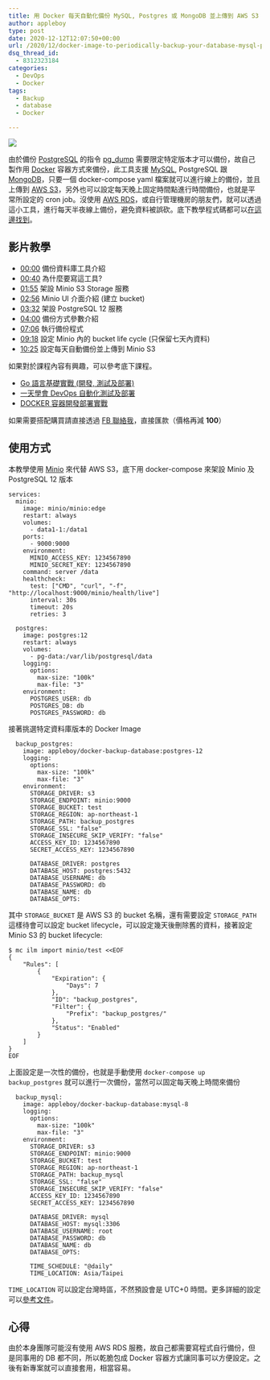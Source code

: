 ```yaml
---
title: 用 Docker 每天自動化備份 MySQL, Postgres 或 MongoDB 並上傳到 AWS S3
author: appleboy
type: post
date: 2020-12-12T12:07:50+00:00
url: /2020/12/docker-image-to-periodically-backup-your-database-mysql-postgres-or-mongodb-to-s3/
dsq_thread_id:
  - 8312323184
categories:
  - DevOps
  - Docker
tags:
  - Backup
  - database
  - Docker

---
```

[![][1]][1]

由於備份 [PostgreSQL][2] 的指令 [pg_dump][3] 需要限定特定版本才可以備份，故自己製作用 [Docker][4] 容器方式來備份，此工具支援 [MySQL][5], PostgreSQL 跟 [MongoDB][6]，只要一個 docker-compose yaml 檔案就可以進行線上的備份，並且上傳到 [AWS S3][7]，另外也可以設定每天晚上固定時間點進行時間備份，也就是平常所設定的 cron job。沒使用 [AWS RDS][8]，或自行管理機房的朋友們，就可以透過這小工具，進行每天半夜線上備份，避免資料被誤砍。底下教學程式碼都可以[在這邊找到][9]。

<!--more-->

## 影片教學

  * [00:00][10] 備份資料庫工具介紹 
  * [00:40][11] 為什麼要寫這工具? 
  * [01:55][12] 架設 Minio S3 Storage 服務 
  * [02:56][13] Minio UI 介面介紹 (建立 bucket) 
  * [03:32][14] 架設 PostgreSQL 12 服務 
  * [04:00][15] 備份方式參數介紹 
  * [07:06][16] 執行備份程式 
  * [09:18][17] 設定 Minio 內的 bucket life cycle (只保留七天內資料) 
  * [10:25][18] 設定每天自動備份並上傳到 Minio S3

如果對於課程內容有興趣，可以參考底下課程。

  * [Go 語言基礎實戰 (開發, 測試及部署)][19]
  * [一天學會 DevOps 自動化測試及部署][20]
  * [DOCKER 容器開發部署實戰][21]

如果需要搭配購買請直接透過 [FB 聯絡我][22]，直接匯款（價格再減 **100**）

## 使用方式

本教學使用 [Minio][23] 來代替 AWS S3，底下用 docker-compose 來架設 Minio 及 PostgreSQL 12 版本

<pre><code class="language-yaml">services:
  minio:
    image: minio/minio:edge
    restart: always
    volumes:
      - data1-1:/data1
    ports:
      - 9000:9000
    environment:
      MINIO_ACCESS_KEY: 1234567890
      MINIO_SECRET_KEY: 1234567890
    command: server /data
    healthcheck:
      test: ["CMD", "curl", "-f", "http://localhost:9000/minio/health/live"]
      interval: 30s
      timeout: 20s
      retries: 3

  postgres:
    image: postgres:12
    restart: always
    volumes:
      - pg-data:/var/lib/postgresql/data
    logging:
      options:
        max-size: "100k"
        max-file: "3"
    environment:
      POSTGRES_USER: db
      POSTGRES_DB: db
      POSTGRES_PASSWORD: db</code></pre>

接著挑選特定資料庫版本的 Docker Image

<pre><code class="language-yaml">  backup_postgres:
    image: appleboy/docker-backup-database:postgres-12
    logging:
      options:
        max-size: "100k"
        max-file: "3"
    environment:
      STORAGE_DRIVER: s3
      STORAGE_ENDPOINT: minio:9000
      STORAGE_BUCKET: test
      STORAGE_REGION: ap-northeast-1
      STORAGE_PATH: backup_postgres
      STORAGE_SSL: "false"
      STORAGE_INSECURE_SKIP_VERIFY: "false"
      ACCESS_KEY_ID: 1234567890
      SECRET_ACCESS_KEY: 1234567890

      DATABASE_DRIVER: postgres
      DATABASE_HOST: postgres:5432
      DATABASE_USERNAME: db
      DATABASE_PASSWORD: db
      DATABASE_NAME: db
      DATABASE_OPTS:</code></pre>

其中 `STORAGE_BUCKET` 是 AWS S3 的 bucket 名稱，還有需要設定 `STORAGE_PATH` 這樣待會可以設定 bucket lifecycle，可以設定幾天後刪除舊的資料，接著設定 Minio S3 的 bucket lifecycle:

<pre><code class="language-sh">$ mc ilm import minio/test &lt;&lt;EOF
{
    "Rules": [
        {
            "Expiration": {
                "Days": 7
            },
            "ID": "backup_postgres",
            "Filter": {
                "Prefix": "backup_postgres/"
            },
            "Status": "Enabled"
        }
    ]
}
EOF</code></pre>

上面設定是一次性的備份，也就是手動使用 `docker-compose up backup_postgres` 就可以進行一次備份，當然可以固定每天晚上時間來備份

<pre><code class="language-yaml">  backup_mysql:
    image: appleboy/docker-backup-database:mysql-8
    logging:
      options:
        max-size: "100k"
        max-file: "3"
    environment:
      STORAGE_DRIVER: s3
      STORAGE_ENDPOINT: minio:9000
      STORAGE_BUCKET: test
      STORAGE_REGION: ap-northeast-1
      STORAGE_PATH: backup_mysql
      STORAGE_SSL: "false"
      STORAGE_INSECURE_SKIP_VERIFY: "false"
      ACCESS_KEY_ID: 1234567890
      SECRET_ACCESS_KEY: 1234567890

      DATABASE_DRIVER: mysql
      DATABASE_HOST: mysql:3306
      DATABASE_USERNAME: root
      DATABASE_PASSWORD: db
      DATABASE_NAME: db
      DATABASE_OPTS:

      TIME_SCHEDULE: "@daily"
      TIME_LOCATION: Asia/Taipei</code></pre>

`TIME_LOCATION` 可以設定台灣時區，不然預設會是 UTC+0 時間。更多詳細的設定可以[參考文件][9]。

## 心得

由於本身團隊可能沒有使用 AWS RDS 服務，故自己都需要寫程式自行備份，但是同事用的 DB 都不同，所以乾脆包成 Docker 容器方式讓同事可以方便設定。之後有新專案就可以直接套用，相當容易。

 [1]: https://lh3.googleusercontent.com/2SGJ7LZpgVIVuKfhXSgm8fP90GLk7r1jgc4Sm-vAptUx43d28wjbv3r7x6U5BfDmJmfDfTlkhABWU9q20UA5Neg5-CITdqbN-djIeftrhdy2SZde-J2iHQTVdDNh9Ah7MEAzYiYyjDE=w1920-h1080
 [2]: https://www.postgresql.org/
 [3]: https://docs.postgresql.tw/reference/client-applications/pg_dump
 [4]: https://www.docker.com/
 [5]: https://www.mysql.com/
 [6]: https://www.mongodb.com/
 [7]: https://aws.amazon.com/tw/s3/
 [8]: https://aws.amazon.com/tw/rds/
 [9]: https://github.com/appleboy/docker-backup-database
 [10]: https://www.youtube.com/watch?v=nsiKKSy5fUA&t=0s
 [11]: https://www.youtube.com/watch?v=nsiKKSy5fUA&t=40s
 [12]: https://www.youtube.com/watch?v=nsiKKSy5fUA&t=115s
 [13]: https://www.youtube.com/watch?v=nsiKKSy5fUA&t=176s
 [14]: https://www.youtube.com/watch?v=nsiKKSy5fUA&t=212s
 [15]: https://www.youtube.com/watch?v=nsiKKSy5fUA&t=240s
 [16]: https://www.youtube.com/watch?v=nsiKKSy5fUA&t=426s
 [17]: https://www.youtube.com/watch?v=nsiKKSy5fUA&t=558s
 [18]: https://www.youtube.com/watch?v=nsiKKSy5fUA&t=625s
 [19]: https://www.udemy.com/course/golang-fight/?couponCode=202012
 [20]: https://www.udemy.com/course/devops-oneday/?couponCode=202012
 [21]: https://www.udemy.com/course/docker-practice/?couponCode=202012
 [22]: http://facebook.com/appleboy46
 [23]: https://min.io/